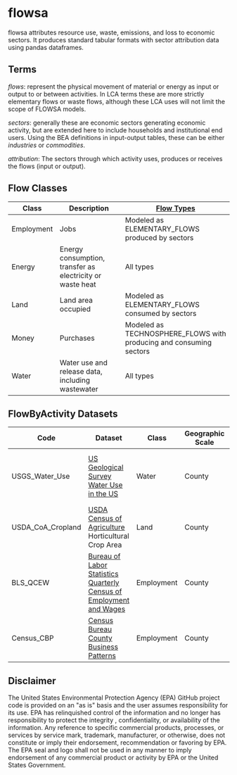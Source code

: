 # flowsa

flowsa attributes resource use, waste, emissions, and loss to economic sectors. It produces standard tabular formats with
sector attribution data using pandas dataframes.

## Terms

_flows_: represent the physical movement of material or energy as input or output to or between activities.
In LCA terms these are more strictly elementary flows or waste flows, although these LCA uses will not limit the scope of FLOWSA models.

_sectors_: generally these are economic sectors generating economic activity, but are extended
here to include households and institutional end users. Using the BEA definitions in input-output
tables, these can be either _industries_ or _commodities_.

_attribution_: The sectors through which activity uses, produces or receives the flows (input or output).

## Flow Classes

Class | Description | [Flow Types](./formatspecs/FlowBySector.md) |
--- | --- | --- |
Employment | Jobs | Modeled as ELEMENTARY_FLOWS produced by sectors |
Energy | Energy consumption, transfer as electricity or waste heat  | All types |
Land | Land area occupied | Modeled as ELEMENTARY_FLOWS consumed by sectors |
Money | Purchases | Modeled as TECHNOSPHERE_FLOWS with producing and consuming sectors | 
Water | Water use and release data, including wastewater | All types |


## FlowByActivity Datasets
 
Code | Dataset | Class | Geographic Scale | Description | 2010 | 2011 | 2012 | 2013 | 2014 | 2015 | 2016 | 2017 | 2018 | 2019 |
--- | --- | --- | --- | --- | --- | --- | --- | --- | --- | --- | --- | --- | --- | --- | 
USGS_Water_Use | [US Geological Survey Water Use in the US](https://www.usgs.gov/mission-areas/water-resources/science/water-use-united-states?qt-science_center_objects=0#qt-science_center_objects) | Water | County | Annual national level water use by various activities | x | NA | NA | NA| NA| x |NA |NA |NA |NA |
USDA_CoA_Cropland | [USDA Census of Agriculture](https://www.nass.usda.gov/Publications/AgCensus/2017/index.php#full_report) Horticultural Crop Area | Land | County | Crop area by farm size and irrigation status | NA | NA | X | NA| NA | NA | NA | x |NA |NA |
BLS_QCEW | [Bureau of Labor Statistics Quarterly Census of Employment and Wages](https://www.bls.gov/cew/) | Employment | County | Number of employees | X | X | X | X | X | X | X | X | X | X |
Census_CBP | [Census Bureau County Business Patterns](https://www.census.gov/programs-surveys/cbp.html) | Employment | County | Number of employees |  |  | X | X | X | X | X | NA | NA | NA |


## Disclaimer

The United States Environmental Protection Agency (EPA) GitHub project code is provided on an "as is" basis
and the user assumes responsibility for its use.  EPA has relinquished control of the information and no longer
has responsibility to protect the integrity , confidentiality, or availability of the information.  Any
reference to specific commercial products, processes, or services by service mark, trademark, manufacturer,
or otherwise, does not constitute or imply their endorsement, recommendation or favoring by EPA.  The EPA seal
and logo shall not be used in any manner to imply endorsement of any commercial product or activity by EPA or
the United States Government.
